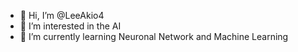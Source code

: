 - 👋 Hi, I’m @LeeAkio4
- 👀 I’m interested in the AI
- 🌱 I’m currently learning Neuronal Network and Machine Learning


<!---
LeeAkio4/LeeAkio4 is a ✨ special ✨ repository because its `README.md` (this file) appears on your GitHub profile.
You can click the Preview link to take a look at your changes.
--->
